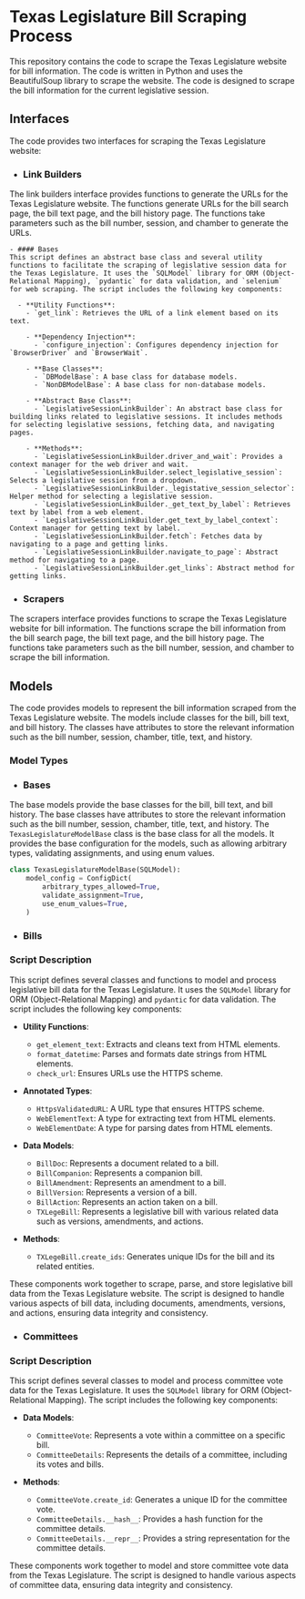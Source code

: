 # Texas Legislature Bill Scraping Process
This repository contains the code to scrape the Texas Legislature website for bill information. The code is written in Python and uses the BeautifulSoup library to scrape the website. The code is designed to scrape the bill information for the current legislative session.


## Interfaces
The code provides two interfaces for scraping the Texas Legislature website:

  - ### Link Builders  
  The link builders interface provides functions to generate the URLs for the Texas Legislature website. The functions generate URLs for the bill search page, the bill text page, and the bill history page. The functions take parameters such as the bill number, session, and chamber to generate the URLs.

    - #### Bases  
    This script defines an abstract base class and several utility functions to facilitate the scraping of legislative session data for the Texas Legislature. It uses the `SQLModel` library for ORM (Object-Relational Mapping), `pydantic` for data validation, and `selenium` for web scraping. The script includes the following key components:
      
      - **Utility Functions**:
        - `get_link`: Retrieves the URL of a link element based on its text.
        
        - **Dependency Injection**:
          - `configure_injection`: Configures dependency injection for `BrowserDriver` and `BrowserWait`.
        
        - **Base Classes**:
          - `DBModelBase`: A base class for database models.
          - `NonDBModelBase`: A base class for non-database models.
        
        - **Abstract Base Class**:
          - `LegislativeSessionLinkBuilder`: An abstract base class for building links related to legislative sessions. It includes methods for selecting legislative sessions, fetching data, and navigating pages.
        
        - **Methods**:
          - `LegislativeSessionLinkBuilder.driver_and_wait`: Provides a context manager for the web driver and wait.
          - `LegislativeSessionLinkBuilder.select_legislative_session`: Selects a legislative session from a dropdown.
          - `LegislativeSessionLinkBuilder._legistative_session_selector`: Helper method for selecting a legislative session.
          - `LegislativeSessionLinkBuilder._get_text_by_label`: Retrieves text by label from a web element.
          - `LegislativeSessionLinkBuilder.get_text_by_label_context`: Context manager for getting text by label.
          - `LegislativeSessionLinkBuilder.fetch`: Fetches data by navigating to a page and getting links.
          - `LegislativeSessionLinkBuilder.navigate_to_page`: Abstract method for navigating to a page.
          - `LegislativeSessionLinkBuilder.get_links`: Abstract method for getting links.


- ### Scrapers
The scrapers interface provides functions to scrape the Texas Legislature website for bill information. The functions scrape the bill information from the bill search page, the bill text page, and the bill history page. The functions take parameters such as the bill number, session, and chamber to scrape the bill information.

## Models
The code provides models to represent the bill information scraped from the Texas Legislature website. The models include classes for the bill, bill text, and bill history. The classes have attributes to store the relevant information such as the bill number, session, chamber, title, text, and history.
### Model Types
- ### Bases
The base models provide the base classes for the bill, bill text, and bill history. The base classes have attributes to store the relevant information such as the bill number, session, chamber, title, text, and history.
The `TexasLegislatureModelBase` class is the base class for all the models. It provides the base configuration for the models, such as allowing arbitrary types, validating assignments, and using enum values.
```python
class TexasLegislatureModelBase(SQLModel):
    model_config = ConfigDict(
        arbitrary_types_allowed=True,
        validate_assignment=True,
        use_enum_values=True,
    )
```
- ### Bills
### Script Description

This script defines several classes and functions to model and process legislative bill data for the Texas Legislature. It uses the `SQLModel` library for ORM (Object-Relational Mapping) and `pydantic` for data validation. The script includes the following key components:

- **Utility Functions**:
  - `get_element_text`: Extracts and cleans text from HTML elements.
  - `format_datetime`: Parses and formats date strings from HTML elements.
  - `check_url`: Ensures URLs use the HTTPS scheme.

- **Annotated Types**:
  - `HttpsValidatedURL`: A URL type that ensures HTTPS scheme.
  - `WebElementText`: A type for extracting text from HTML elements.
  - `WebElementDate`: A type for parsing dates from HTML elements.

- **Data Models**:
  - `BillDoc`: Represents a document related to a bill.
  - `BillCompanion`: Represents a companion bill.
  - `BillAmendment`: Represents an amendment to a bill.
  - `BillVersion`: Represents a version of a bill.
  - `BillAction`: Represents an action taken on a bill.
  - `TXLegeBill`: Represents a legislative bill with various related data such as versions, amendments, and actions.

- **Methods**:
  - `TXLegeBill.create_ids`: Generates unique IDs for the bill and its related entities.

These components work together to scrape, parse, and store legislative bill data from the Texas Legislature website. The script is designed to handle various aspects of bill data, including documents, amendments, versions, and actions, ensuring data integrity and consistency.
- ### Committees
### Script Description

This script defines several classes to model and process committee vote data for the Texas Legislature. It uses the `SQLModel` library for ORM (Object-Relational Mapping). The script includes the following key components:

- **Data Models**:
  - `CommitteeVote`: Represents a vote within a committee on a specific bill.
  - `CommitteeDetails`: Represents the details of a committee, including its votes and bills.

- **Methods**:
  - `CommitteeVote.create_id`: Generates a unique ID for the committee vote.
  - `CommitteeDetails.__hash__`: Provides a hash function for the committee details.
  - `CommitteeDetails.__repr__`: Provides a string representation for the committee details.

These components work together to model and store committee vote data from the Texas Legislature. The script is designed to handle various aspects of committee data, ensuring data integrity and consistency.
